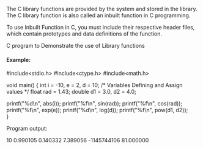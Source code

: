 The C library functions are provided by the system and stored in the library. The C library function is also called an inbuilt function in C programming.

To use Inbuilt Function in C, you must include their respective header files, which contain prototypes and data definitions of the function.


C program to Demonstrate the use of Library functions

#### Example:

#include<stdio.h>
#include<ctype.h>
#include<math.h>

void main()
{
  int i = -10, e = 2, d = 10; /* Variables Defining and Assign values */  float rad = 1.43;
  double d1 = 3.0, d2 = 4.0;

  printf("%d\n", abs(i));
  printf("%f\n", sin(rad));
  printf("%f\n", cos(rad));
  printf("%f\n", exp(e));
  printf("%d\n", log(d));
  printf("%f\n", pow(d1, d2));    
}

Program output:

10
0.990105
0.140332
7.389056
-1145744106
81.000000

